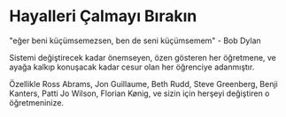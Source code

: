 Hayalleri Çalmayı Bırakın
====================

"eğer beni küçümsemezsen, ben de seni küçümsemem" - Bob Dylan

Sistemi değiştirecek kadar önemseyen, özen gösteren her öğretmene, ve ayağa kalkıp konuşacak kadar cesur olan her öğrenciye adanmıştır.

Özellikle Ross Abrams, Jon Guillaume, Beth Rudd, Steve Greenberg, Benji Kanters, Patti Jo Wilson, Florian Kønig, ve sizin için herşeyi değiştiren o öğretmeninize.

